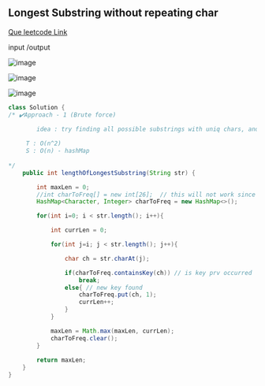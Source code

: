 ## Longest Substring without repeating char

[Que leetcode Link](https://leetcode.com/problems/longest-substring-without-repeating-characters/description)

input /output 

![image](https://github.com/yashasvi242/4th-Sem-Java-Codes/assets/124666305/d77e0655-4ad7-4631-9212-c6a85b707e75)

![image](https://github.com/yashasvi242/4th-Sem-Java-Codes/assets/124666305/f17de1a1-0026-4132-9138-2ba1ac90cfe9)

![image](https://github.com/yashasvi242/4th-Sem-Java-Codes/assets/124666305/996d9b61-2656-4184-b26e-bf02cc0aeb7a)


```java
class Solution {
/* ✔️Approach - 1 (Brute force)

        idea : try finding all possible substrings with uniq chars, and to check if they prv occured or not we are here using a HashMap, coz in a hashmap retrieval/insertion is O(1)
    
     T : O(n^2) 
     S : O(n) - hashMap 
    
*/
    public int lengthOfLongestSubstring(String str) {

        int maxLen = 0;
        //int charToFreq[] = new int[26];  // this will not work since we can have special characters as well (! , * A a 0 etc)
        HashMap<Character, Integer> charToFreq = new HashMap<>();

        for(int i=0; i < str.length(); i++){

            int currLen = 0;

            for(int j=i; j < str.length(); j++){

                char ch = str.charAt(j);

                if(charToFreq.containsKey(ch)) // is key prv occurred 
                    break;
                else{ // new key found 
                    charToFreq.put(ch, 1);
                    currLen++;
                } 
            }

            maxLen = Math.max(maxLen, currLen);
            charToFreq.clear();
        }
        
        return maxLen;
    }
}
```
